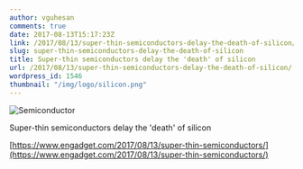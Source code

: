 ```yaml
---
author: vguhesan
comments: true
date: 2017-08-13T15:17:23Z
link: /2017/08/13/super-thin-semiconductors-delay-the-death-of-silicon/
slug: super-thin-semiconductors-delay-the-death-of-silicon
title: Super-thin semiconductors delay the 'death' of silicon
url: /2017/08/13/super-thin-semiconductors-delay-the-death-of-silicon/
wordpress_id: 1546
thumbnail: "/img/logo/silicon.png"
---
```


![Semiconductor](/img/logo/silicon.png)

Super-thin semiconductors delay the 'death' of silicon

[https://www.engadget.com/2017/08/13/super-thin-semiconductors/](https://www.engadget.com/2017/08/13/super-thin-semiconductors/)
